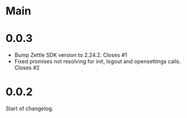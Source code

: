 # Main

# 0.0.3
- Bump Zettle SDK version to 2.24.2. Closes #1
- Fixed promises not resolving for init, logout and opensettings calls. Closes #2

# 0.0.2
Start of changelog.
